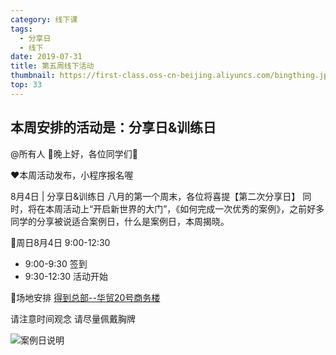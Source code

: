 ```yaml
---
category: 线下课
tags:
  - 分享日
  - 线下
date: 2019-07-31
title: 第五周线下活动
thumbnail: https://first-class.oss-cn-beijing.aliyuncs.com/bingthing.jpg
top: 33
---
```


## 本周安排的活动是：分享日&训练日

<!-- more -->
@所有人
🌃晚上好，各位同学们🤗

❤本周活动发布，小程序报名喔

8月4日 |  分享日&训练日
八月的第一个周末，各位将喜提【第二次分享日】
同时，将在本周活动上“开启新世界的大门”，《如何完成一次优秀的案例》，之前好多同学的分享被说适合案例日，什么是案例日，本周揭晓。

💭周日8月4日 9:00-12:30
- 9:00-9:30     签到
- 9:30-12:30    活动开始

💭场地安排
[得到总部--华贸20号商务楼](/2019/07/01/off_line/)

请注意时间观念
请尽量佩戴胸牌

![案例日说明](https://first-class.oss-cn-beijing.aliyuncs.com/xianxiakeshuoming04.jpeg)